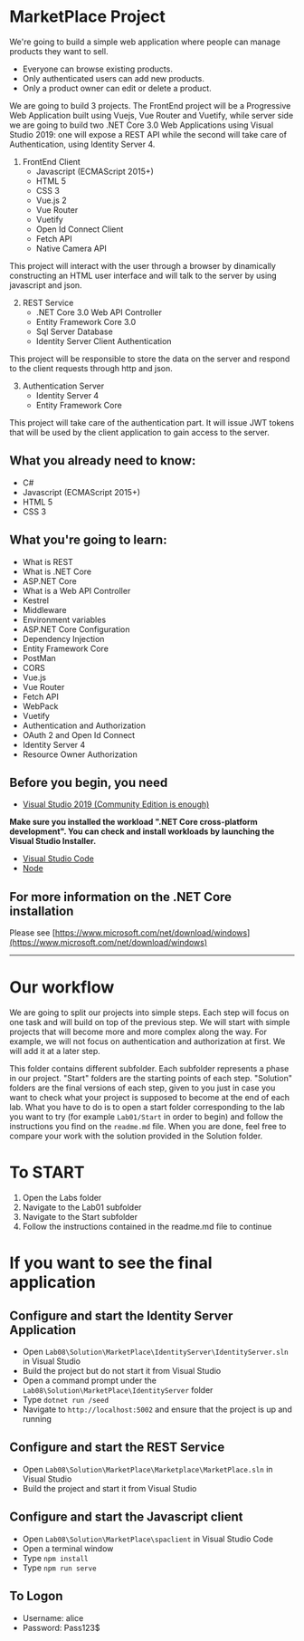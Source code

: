 # MarketPlace Project

We're going to build a simple web application where people can manage products they want to sell.
- Everyone can browse existing products.
- Only authenticated users can add new products.
- Only a product owner can edit or delete a product.

We are going to build 3 projects. The FrontEnd project will be a Progressive Web Application built using Vuejs, Vue Router and Vuetify, while server side we are going to build two .NET Core 3.0 Web Applications using Visual Studio 2019: one will expose a REST API while the second will take care of Authentication, using Identity Server 4.

1. FrontEnd Client
   - Javascript (ECMAScript 2015+)
   - HTML 5
   - CSS 3
   - Vue.js 2
   - Vue Router
   - Vuetify
   - Open Id Connect Client
   - Fetch API
   - Native Camera API

This project will interact with the user through a browser by dinamically constructing an HTML user interface and will talk to the server by using javascript and json.

2. REST Service 
   - .NET Core 3.0 Web API Controller
   - Entity Framework Core 3.0
   - Sql Server Database
   - Identity Server Client Authentication

This project will be responsible to store the data on the server and respond to the client requests through http and json.

3. Authentication Server
   - Identity Server 4
   - Entity Framework Core

This project will take care of the authentication part. It will issue JWT tokens that will be used by the client application to gain access to the server.

## What you already need to know:
- C#
- Javascript (ECMAScript 2015+)
- HTML 5
- CSS 3

## What you're going to learn:
- What is REST
- What is .NET Core
- ASP.NET Core 
- What is a Web API Controller
- Kestrel
- Middleware
- Environment variables
- ASP.NET Core Configuration
- Dependency Injection
- Entity Framework Core
- PostMan
- CORS
- Vue.js
- Vue Router
- Fetch API
- WebPack
- Vuetify
- Authentication and Authorization
- OAuth 2 and Open Id Connect
- Identity Server 4
- Resource Owner Authorization

## Before you begin, you need
- [Visual Studio 2019 (Community Edition is enough)](https://www.visualstudio.com/thank-you-downloading-visual-studio/?sku=community) 

**Make sure you installed the workload ".NET Core cross-platform development". You can check and install workloads by launching the Visual Studio Installer.**

- [Visual Studio Code](https://code.visualstudio.com/download)
- [Node](https://nodejs.org/en/)

## For more information on the .NET Core installation

Please see [https://www.microsoft.com/net/download/windows](https://www.microsoft.com/net/download/windows)


---

# Our workflow

We are going to split our projects into simple steps. Each step will focus on one task and will build on top of the previous step. We will start with simple projects that will become more and more complex along the way. For example, we will not focus on authentication and authorization at first. We will add it at a later step.

This folder contains different subfolder. Each subfolder represents a phase in our project. "Start" folders are the starting points of each step. "Solution" folders are the final versions of each step, given to you just in case you want to check what your project is supposed to become at the end of each lab.
What you have to do is to open a start folder corresponding to the lab you want to try (for example `Lab01/Start` in order to begin) and follow the instructions you find on the `readme.md` file. When you are done, feel free to compare your work with the solution provided in the Solution folder.     

# To START

1. Open the Labs folder
2. Navigate to the Lab01 subfolder
3. Navigate to the Start subfolder
4. Follow the instructions contained in the readme.md file to continue


# If you want to see the final application

## Configure and start the Identity Server Application

- Open `Lab08\Solution\MarketPlace\IdentityServer\IdentityServer.sln` in Visual Studio
- Build the project but do not start it from Visual Studio
- Open a command prompt under the `Lab08\Solution\MarketPlace\IdentityServer` folder
- Type `dotnet run /seed`
- Navigate to `http://localhost:5002` and ensure that the project is up and running

## Configure and start the REST Service

- Open `Lab08\Solution\MarketPlace\Marketplace\MarketPlace.sln` in Visual Studio
- Build the project and start it from Visual Studio

## Configure and start the Javascript client 

- Open `Lab08\Solution\MarketPlace\spaclient` in Visual Studio Code
- Open a terminal window
- Type `npm install`
- Type `npm run serve`

## To Logon

- Username: alice
- Password: Pass123$

